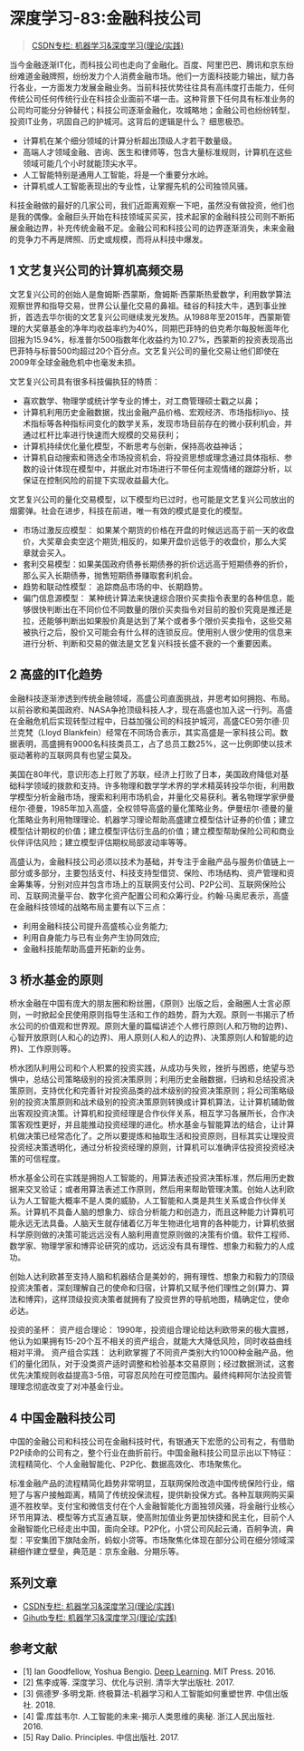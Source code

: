 # 深度学习-83:金融科技公司

> [CSDN专栏: 机器学习&深度学习(理论/实践)](https://blog.csdn.net/column/details/27839.html)

当今金融逐渐IT化，而科技公司也走向了金融化。百度、阿里巴巴、腾讯和京东纷纷难道金融牌照，纷纷发力个人消费金融市场。他们一方面科技能力输出，赋力各行各业，一方面发力发展金融业务。当前科技优势往往具有高纬度打击能力，任何传统公司任何传统行业在科技企业面前不堪一击。这种背景下任何具有标准业务的公司均可能分分钟替代；科技公司逐渐金融化，攻城略地；金融公司也纷纷转型，投资IT业务，巩固自己的护城河。这背后的逻辑是什么？ 细思极恐。

- 计算机在某个细分领域的计算分析超出顶级人才若干数量级。
- 高端人才领域金融、咨询、医生和律师等，包含大量标准规则，计算机在这些领域可能几个小时就能顶尖水平。
- 人工智能特别是通用人工智能，将是一个重要分水岭。
- 计算机或人工智能表现出的专业性，让掌握先机的公司独领风骚。

科技金融做的最好的几家公司，我们近距离观察一下吧，虽然没有做投资，他们也是我的偶像。金融巨头开始在科技领域买买买，技术起家的金融科技公司则不断拓展金融边界，补充传统金融不足。金融公司和科技公司的边界逐渐消失，未来金融的竞争力不再是牌照、历史或规模，而将从科技中爆发。

## 1 文艺复兴公司的计算机高频交易

文艺复兴公司的创始人是詹姆斯·西蒙斯，詹姆斯·西蒙斯热爱数学，利用数学算法观察世界和指导交易，世界公认量化交易的鼻祖。硅谷的科技大牛，遇到事业挫折，首选去华尔街的文艺复兴公司继续发光发热。从1988年至2015年，西蒙斯管理的大奖章基金的净年均收益率约为40%，同期巴菲特的伯克希尔每股帐面年化回报为15.94%，标准普尔500指数年化收益约为10.27%，西蒙斯的投资表现高出巴菲特与标普500均超过20个百分点。文艺复兴公司的量化交易让他们即使在2009年全球金融危机中也毫发未损。

文艺复兴公司具有很多科技偏执狂的特质：

- 喜欢数学、物理学或统计学专业的博士，对工商管理硕士戳之以鼻； 
- 计算机利用历史金融数据，找出金融产品价格、宏观经济、市场指标liyo、技术指标等各种指标间变化的数学关系，发现市场目前存在的微小获利机会，并通过杠杆比率进行快速而大规模的交易获利； 
- 计算机持续优化量化模型，不断思考与创新，保持高收益神话； 
- 计算机自动搜索和筛选全市场投资机会，将投资思想或理念通过具体指标、参数的设计体现在模型中，并据此对市场进行不带任何主观情绪的跟踪分析，以保证在控制风险的前提下实现收益最大化。

文艺复兴公司的量化交易模型，以下模型均已过时，也可能是文艺复兴公司放出的烟雾弹。社会在进步，科技在前进，唯一有效的模式是变化的模型。

- 市场过激反应模型： 如果某个期货的价格在开盘的时候远远高于前一天的收盘价，大奖章会卖空这个期货;相反的，如果开盘价远低于的收盘价，那么大奖章就会买入。
- 套利交易模型：如果美国政府债券长期债券的折价远远高于短期债券的折价，那么买入长期债券，抛售短期债券赚取套利机会。
- 趋势和联动性模型： 追踪商品市场的中、长期趋势。
- 偏门信息源模型： 某种统计算法来快速综合限价买卖指令表里的各种信息，能够很快判断出在不同价位不同数量的限价买卖指令对目前的股价究竟是推还是拉，还能够判断出如果股价真是达到了某个或者多个限价买卖指令，这些交易被执行之后，股价又可能会有什么样的连锁反应。使用别人很少使用的信息来进行分析、判断和交易的做法是文艺复兴科技长盛不衰的一个重要因素。

## 2 高盛的IT化趋势

金融科技逐渐渗透到传统金融领域，高盛公司直面挑战，并思考如何拥抱、布局。以前谷歌和美国政府、NASA争抢顶级科技人才，现在高盛也加入这一行列。高盛在金融危机后实现转型过程中，日益加强公司的科技护城河，高盛CEO劳尔德·贝兰克梵（Lloyd Blankfein）经常在不同场合表示，其实高盛是一家科技公司。数据表明，高盛拥有9000名科技类员工，占了总员工数25%，这一比例即使以技术驱动著称的互联网具有也望尘莫及。

美国在80年代，意识形态上打败了苏联，经济上打败了日本，美国政府降低对基础科学领域的拨款和支持。许多物理和数学学术界的学术精英转投华尔街，利用数学模型分析金融市场，搜索和利用市场机会，并量化交易获利。著名物理学家伊曼纽尔·德曼，1985年加入高盛，全权领导高盛的量化策略业务。伊曼纽尔·德曼的量化策略业务利用物理理论、机器学习理论帮助高盛建立模型估计证券的价值；建立模型估计期权的价值；建立模型评估衍生品的价值；建立模型帮助保险公司和商业伙伴评估风险；建立模型评估期权局部波动率等等。

高盛认为，金融科技公司必须以技术为基础，并专注于金融产品与服务价值链上一部分或多部分，主要包括支付、科技支持型借贷、保险、市场结构、资产管理和资金筹集等，分别对应并包含市场上的互联网支付公司、P2P公司、互联网保险公司、互联网流量平台、数字化资产配置公司和众筹行业。约翰·马奥尼表示，高盛在金融科技领域的战略布局主要有以下三点：

- 利用金融科技公司提升高盛核心业务能力;
- 利用自身能力与已有业务产生协同效应;
- 金融科技能帮助高盛开拓新的业务。

## 3 桥水基金的原则

桥水金融在中国有庞大的朋友圈和粉丝圈，《原则》出版之后，金融圈人士言必原则，一时掀起全民使用原则指导生活和工作的趋势，蔚为大观。原则一书揭示了桥水公司的价值观和世界观。原则大量的篇幅讲述个人修行原则(人和万物的边界)、心智开放原则(人和心的边界)、用人原则(人和人的边界)、决策原则(人和智能的边界)、工作原则等。

桥水团队利用公司和个人积累的投资实践，从成功与失败，挫折与困惑，绝望与恐惧中，总结公司策略级别的投资决策原则；利用历史金融数据，归纳和总结投资决策原则，支持优化和完善针对投资品类的战术级别的投资决策原则；将公司策略级别的投资决策原则和战术级别的投资决策原则转换成计算机算法，让计算机辅助做出客观投资决策。计算机和投资经理是合作伙伴关系，相互学习各展所长，合作决策客观性更好，并且能推动投资经理的进化。桥水基金与智能算法的结合，让计算机做决策已经常态化了。之所以要提炼和抽取生活和投资原则，目标其实让理投资投资经决策透明化，通过分析投资经理的原则，计算机可以准确评估投资投资经决策的可信程度。

桥水基金公司在实践是拥抱人工智能的，用算法表述投资决策标准，然后用历史数据来交叉验证；或者用算法表述工作原则，然后用来帮助管理决策。创始人达利欧认为人工智能大概率不是人类的威胁，人工智能和人类是共生关系或合作伙伴关系。计算机不具备人脑的想象力、综合分析能力和创造力，而且这种能力计算机可能永远无法具备。人脑天生就存储着亿万年生物进化培育的各种能力，计算机依据科学原则做的决策可能远远没有人脑利用直觉原则做的决策有价值。软件工程师、数学家、物理学家和博弈论研究的成功，远远没有具有理性、想象力和毅力的人成功。

创始人达利欧甚至支持人脑和机器结合是美妙的，拥有理性、想象力和毅力的顶级投资决策者，深刻理解自己的使命和归宿，计算机又赋予他们理性之剑(算力、算法和博弈)，这样顶级投资决策者就拥有了投资世界的导航地图，精确定位，使命必达。

投资的圣杯：
资产组合理论： 1990年，投资组合理论给达利欧带来的极大震撼，他认为如果拥有15-20个互不相关的资产组合，就能大大降低风险，同时收益曲线相对平滑。
资产组合实践： 达利欧掌握了不同资产类别大约1000种金融产品，他们的量化团队，对于没类资产适时调整和检验基本交易原则；经过数据测试，这套优先决策规则收益提高3-5倍，可容忍风险在可控范围内。最终纯粹阿尔法投资管理理念彻底改变了对冲基金行业。

## 4 中国金融科技公司

中国的金融公司和科技公司在金融科技时代，有银通天下宏愿的公司有之，有借助P2P续命的公司有之，整个行业在曲折前行。中国金融科技公司显示出以下特征：流程精简化、个人金融智能化、P2P化、数据高效化、市场聚焦化。

标准金融产品的流程精简化趋势非常明显，互联网保险改造中国传统保险行业，缩短了与客户接触距离，精简了传统投保流程，提供新投保方式。各种互联网购买渠道不胜枚举。支付宝和微信支付在个人金融智能化方面独领风骚，将金融行业核心环节用算法、模型等方式互通互联，使高附加值业务更加快捷和民主化，目前个人金融智能化已经走出中国，面向全球。P2P化，小贷公司风起云涌，百舸争流，典型：平安集团下旗陆金所，蚂蚁小贷等。市场聚焦化体现在部分公司在细分领域深耕细作建立壁垒，典范是：京东金融、分期乐等。

## 系列文章

- [CSDN专栏: 机器学习&深度学习(理论/实践)](https://blog.csdn.net/column/details/27839.html)
- [Gihutb专栏: 机器学习&深度学习(理论/实践)](https://github.com/media-tm/MTOpenML)

## 参考文献

- [1] Ian Goodfellow, Yoshua Bengio. [Deep Learning](http://www.deeplearningbook.org/). MIT Press. 2016.
- [2] 焦李成等. 深度学习、优化与识别. 清华大学出版社. 2017.
- [3] 佩德罗·多明戈斯. 终极算法-机器学习和人工智能如何重塑世界. 中信出版社. 2018.
- [4] 雷.库兹韦尔. 人工智能的未来-揭示人类思维的奥秘.  浙江人民出版社. 2016.
- [5] Ray Dalio. Principles. 中信出版社. 2017.